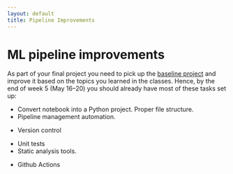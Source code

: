 ```yaml
---
layout: default
title: Pipeline Improvements
---
```


# ML pipeline improvements

As part of your final project you need to pick up the [baseline project] and improve it based on the topics you learned in the classes.
Hence, by the end of week 5 (May 16–20) you should already have most of these tasks set up:

- Convert notebook into a Python project. Proper file structure.
- Pipeline management automation.
<!-- - DVC -->
- Version control
<!-- - Git + DVC -->
- Unit tests
- Static analysis tools.
<!-- - pylint, dsslinter, mllint -->
- Github Actions
  

[baseline project]: https://github.com/luiscruz/remla-baseline-project
